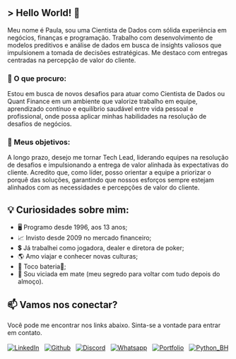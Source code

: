 ## > Hello World! 👋

Meu nome é Paula, sou uma Cientista de Dados com sólida experiência em negócios, finanças e programação. Trabalho com desenvolvimento de modelos preditivos e análise de dados em busca de insights valiosos que impulsionem a tomada de decisões estratégicas. Me destaco com entregas centradas na percepção de valor do cliente.

### 🔎 O que procuro:
Estou em busca de novos desafios para atuar como Cientista de Dados ou Quant Finance em um ambiente que valorize trabalho em equipe, aprendizado contínuo e equilíbrio saudável entre vida pessoal e profissional, onde possa aplicar minhas habilidades na resolução de desafios de negócios.

### 🎯 Meus objetivos:
A longo prazo, desejo me tornar Tech Lead, liderando equipes na resolução de desafios e impulsionando a entrega de valor alinhada às expectativas do cliente. Acredito que, como líder, posso orientar a equipe a priorizar o porquê das soluções, garantindo que nossos esforços sempre estejam alinhados com as necessidades e percepções de valor do cliente.

## 💡 Curiosidades sobre mim:

- 🖥️ Programo desde 1996, aos 13 anos;
- 📈 Invisto desde 2009 no mercado financeiro;
- 💲 Já trabalhei como jogadora, dealer e diretora de poker; 
- 🌎 Amo viajar e conhecer novas culturas;
- 🥁 Toco bateria🤘;
- 🧉 Sou viciada em mate (meu segredo para voltar com tudo depois do almoço).

## 📫 Vamos nos conectar?
Você pode me encontrar nos links abaixo. Sinta-se a vontade para entrar em contato.
<br><br>
[![LinkedIn](https://img.icons8.com/stickers/48/000000/linkedin.png)](https://www.linkedin.com/in/paulawehdorn/)
&nbsp;
[![Github](https://img.icons8.com/stickers/48/000000/github.png)](https://github.com/paulawehdorn?tab=repositories)
&nbsp;
[![Discord](https://img.icons8.com/stickers/48/ffffff/discord.png)](https://discord.gg/MFUWj2Y3)
&nbsp;
[![Whatsapp](https://img.icons8.com/stickers/48/40C351/whatsapp.png)](https://api.whatsapp.com/send?phone=5531999152975)
&nbsp;
[![Portfolio](https://img.icons8.com/stickers/48/ffffff/administrator-female.png)](https://paulawehdorn.github.io/portfolio_projetos/)
&nbsp;
[![Python_BH](https://img.icons8.com/stickers/48/ffffff/python.png)](https://www.meetup.com/pt-BR/belo-horizonte-python-user-group/)
&nbsp;

